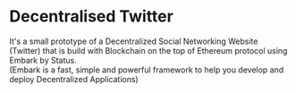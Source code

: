 # Decentralised Twitter

It's a small prototype of a Decentralized Social Networking Website (Twitter) that is build with Blockchain on the top of Ethereum protocol using Embark by Status.</br>
(Embark is a fast, simple and powerful framework to help you develop and deploy Decentralized Applications)
